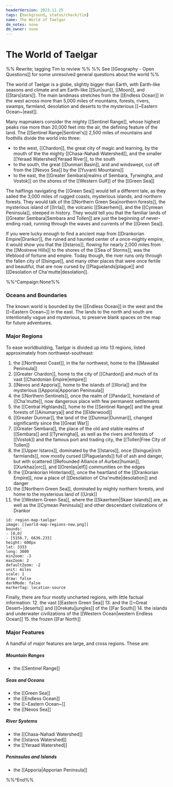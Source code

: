 ```yaml
---
headerVersion: 2023.11.25
tags: [background, status/check/tim]
name: The World of Taelgar
dm_notes: none
dm_owner: none
---
```

# The World of Taelgar

%% Rewrite; tagging Tim to review %%
%% See [[Geography - Open Questions]] for some unresolved general questions about the world %%

The world of Taelgar is a globe, slightly bigger than Earth, with Earth-like seasons and climate and am Earth-like [[Sun|sun]], [[Moon]], and [[Stars|stars]]. The main landmass stretches from the [[Endless Ocean]] in the west across more than 5,000 miles of mountains, forests, rivers, swamps, farmland, desolation and deserts to the mysterious [[~Eastern Ocean~|east]].  

Many mapmakers consider the mighty [[Sentinel Range]], whose highest peaks rise more than 20,000 feet into the air, the defining feature of the land. The [[Sentinel Range|Sentinel's]] 2,500 miles of mountains and foothills divide the world into three: 
* to the west, [[Chardon]], the great city of magic and learning, by the mouth of the the mighty [[Chasa-Nahadi Watershed]], and the smaller [[Yeraad Watershed|Yeraad River]], to the south
* to the south, the great [[Dunmari Basin]], arid and windswept, cut off from the [[Nevos Sea]] by the [[Yuvanti Mountains]]
* to the east, the [[Greater Sembara|realms of Sembara, Tyrwingha, and Vostok]] on the shores of the [[Western Gulf]] of the [[Green Sea]]

The halflings navigating the [[Green Sea]] would tell a different tale, as they sailed the 3,000 miles of rugged coasts, mysterious islands, and northern forests. They would talk of the [[Northern Green Sea|northern forests]], the mysterious island of [[Irrla]], the volcanic [[Skaerhem]], and the [[Cymean Peninsula]], steeped in history. They would tell you that the familiar lands of [[Greater Sembara|Sembara and Tollen]] are just the beginning of never-ending road, running through the waves and currents of the [[Green Sea]].

If you were lucky enough to find a ancient map from [[Drankorian Empire|Drankor]], the ruined and haunted center of a once-mighty empire, it would show you that the [[Istaros]], flowing for nearly 2,000 miles from the [[Mostreve Hills]] to the shores of the [[Sea of Storms]], was the lifeblood of fortune and empire. Today though, the river runs only through the fallen city of [[Isingue]], and many other places that were once fertile and beautiful, that are now cursed by [[Plaguelands|plague]] and [[Desolation of Cha'mutte|desolation]]. 

%%^Campaign:None%%
### Oceans and Boundaries
The known world is bounded by the [[Endless Ocean]] in the west and the [[~Eastern Ocean~]] in the east. The lands to the north and south are intentionally vague and mysterious, to preserve blank spaces on the map for future adventures.
### Major Regions
To ease worldbuilding, Taelgar is divided up into 13 regions, listed approximately from northwest-southeast:

1. the [[Northwest Coast]], in the far northwest, home to the [[Mawakel Peninsula]]
2.  [[Greater Chardon]], home to the city of [[Chardon]] and much of its vast [[Chardonian Empire|empire]]
3.  [[Nevos and Apporia]], home to the islands of [[Illoria]] and the mysterious [[Apporia|Apporian Peninsula]]
4. the [[Northern Sentinels]], once the realm of [[Pandar]], homeland of [[Cha'mutte]], now dangerous place with few permanent settlements
5. the [[Central Highlands]], home to the [[Sentinel Range]] and the great forests of [[Ainumarya]] and the [[Elderwood]]
6. [[Greater Dunmar]], the land of the [[Dunmar|Dunmari]], changed significantly since the [[Great War]]
7.  [[Greater Sembara]], the place of the old and stable realms of [[Sembara]] and [[Tyrwingha]], as well as the rivers and forests of [[Vostok]] and the famous port and trading city, the [[Tollen|Free City of Tollen]]
8. the [[Upper Istaros]], dominated by the [[Istaros]], once [[Isingue|rich farmlands]], now mostly cursed [[Plaguelands]] full of ash and danger, but with scattered [[Refounded Alliance of Aurbez|human]], [[Xurkhaz|orc]], and [[Orenlas|elf]] communities on the edges
9. the [[Drankorian Hinterland]], once the heartland of the [[Drankorian Empire]], now a place of [[Desolation of Cha'mutte|desolation]] and danger
10. the [[Northern Green Sea]], dominated by mighty northern forests, and home to the mysterious land of [[Ursk]]
11. the [[Western Green Sea]], where the [[Skaerhem|Skaer Islands]] are, as well as the [[Cymean Peninsula]] and other descendant civilizations of Drankor

```leaflet 
id: region-map-taelgar
image: [[world-map-regions-new.png]] 
bounds: 
- [0,0]
- [5156.7, 6636.233]
height: 600px  
lat: 3333
long: 3000
minZoom: -3
maxZoom: 2
defaultZoom: -2
unit: miles 
scale: 1
draw: false
darkMode: false
markerTag: location-source
```

Finally, there are four mostly uncharted regions, with little factual information:
12. the vast [[Eastern Green Sea]]
13. and the [[~Great Desert~|deserts]] and [[Orekatu|jungles]] of the [[Far South]]
14.  the islands and underwater civilizations of the [[Western Ocean|western Endless Ocean]]
15. the frozen [[Far North]]

### Major Features
A handful of major features are large, and cross regions. These are:
##### Mountain Ranges
* the [[Sentinel Range]]
##### Seas and Oceans
* the [[Green Sea]]
* the [[Endless Ocean]]
* the [[~Eastern Ocean~]]
* the [[Nevos Sea]]
##### River Systems
- the [[Chasa-Nahadi Watershed]]
- the [[Istaros Watershed]]
- the [[Yeraad Watershed]]
##### Peninsulas and Islands
* the [[Apporia|Apporian Peninsula]]

%%^End%%